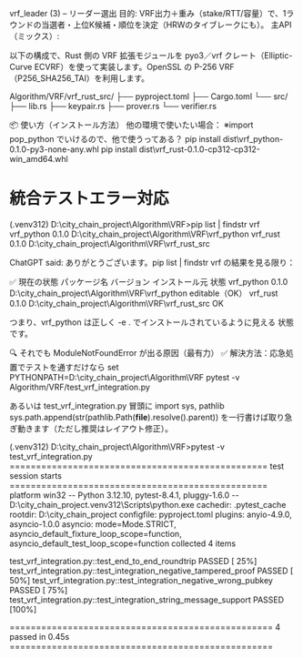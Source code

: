 vrf_leader (3) – リーダー選出
目的: VRF出力＋重み（stake/RTT/容量）で、1ラウンドの当選者・上位K候補・順位を決定（HRWのタイブレークにも）。
主API（ミックス）:

以下の構成で、Rust 側の VRF 拡張モジュールを pyo3／vrf クレート（Elliptic-Curve ECVRF）を使って実装します。OpenSSL の P-256 VRF（P256_SHA256_TAI）を利用します。

Algorithm/VRF/vrf_rust_src/
├── pyproject.toml
├── Cargo.toml
└── src/
    ├── lib.rs
    ├── keypair.rs
    ├── prover.rs
    └── verifier.rs


📦 使い方（インストール方法）
他の環境で使いたい場合： ※import pop_python でいけるので、他で使うってある？
pip install dist\vrf_python-0.1.0-py3-none-any.whl
pip install dist\vrf_rust-0.1.0-cp312-cp312-win_amd64.whl

# 統合テストエラー対応

(.venv312) D:\city_chain_project\Algorithm\VRF>pip list | findstr vrf
vrf_python                               0.1.0       D:\city_chain_project\Algorithm\VRF\vrf_python
vrf_rust                                 0.1.0       D:\city_chain_project\Algorithm\VRF\vrf_rust_src

ChatGPT said:
ありがとうございます。pip list | findstr vrf の結果を見る限り：

✅ 現在の状態
パッケージ名	バージョン	インストール元	状態
vrf_python	0.1.0	D:\city_chain_project\Algorithm\VRF\vrf_python	editable（OK）
vrf_rust	0.1.0	D:\city_chain_project\Algorithm\VRF\vrf_rust_src	OK

つまり、vrf_python は正しく -e . でインストールされているように見える 状態です。

🔍 それでも ModuleNotFoundError が出る原因（最有力）
✅ 解決方法：応急処置でテストを通すだけなら
set PYTHONPATH=D:\city_chain_project\Algorithm\VRF
pytest -v Algorithm/VRF/test_vrf_integration.py

あるいは test_vrf_integration.py 冒頭に
import sys, pathlib
sys.path.append(str(pathlib.Path(__file__).resolve().parent))
を一行書けば取り急ぎ動きます（ただし推奨はレイアウト修正）。

(.venv312) D:\city_chain_project\Algorithm\VRF>pytest -v test_vrf_integration.py
================================================= test session starts =================================================
platform win32 -- Python 3.12.10, pytest-8.4.1, pluggy-1.6.0 -- D:\city_chain_project\.venv312\Scripts\python.exe
cachedir: .pytest_cache
rootdir: D:\city_chain_project
configfile: pyproject.toml
plugins: anyio-4.9.0, asyncio-1.0.0
asyncio: mode=Mode.STRICT, asyncio_default_fixture_loop_scope=function, asyncio_default_test_loop_scope=function
collected 4 items

test_vrf_integration.py::test_end_to_end_roundtrip PASSED                                                        [ 25%]
test_vrf_integration.py::test_integration_negative_tampered_proof PASSED                                         [ 50%]
test_vrf_integration.py::test_integration_negative_wrong_pubkey PASSED                                           [ 75%]
test_vrf_integration.py::test_integration_string_message_support PASSED                                          [100%]

================================================== 4 passed in 0.45s ==================================================
